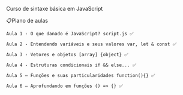 Curso de sintaxe básica em JavaScript

📋Plano de aulas

    Aula 1 - O que danado é JavaScript? script.js ✅

    Aula 2 - Entendendo variáveis e seus valores var, let & const ✅

    Aula 3 - Vetores e objetos [array] {object} ✅

    Aula 4 - Estruturas condicionais if && else... ✅

    Aula 5 – Funções e suas particularidades function(){} ✅

    Aula 6 – Aprofundando em funções () => {} ✅